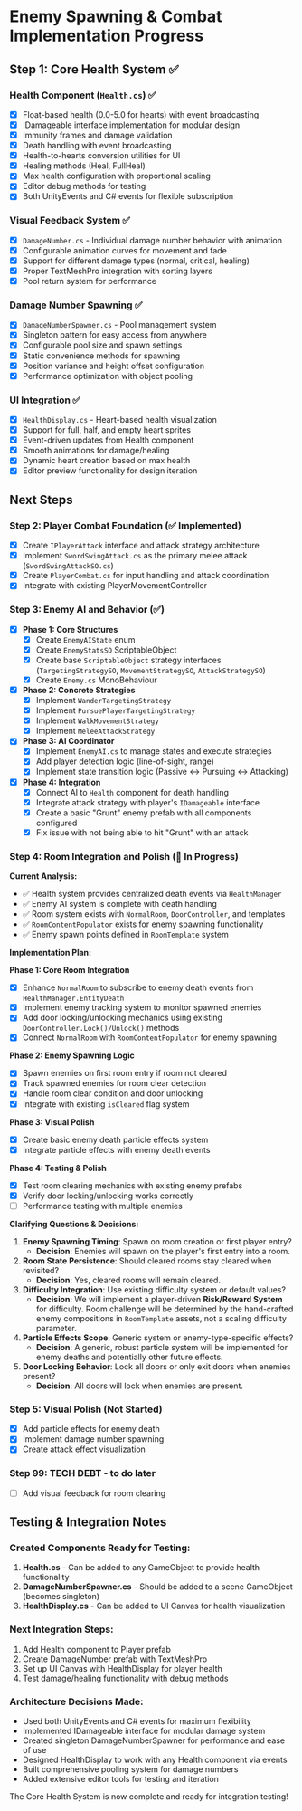 # Enemy Spawning & Combat Implementation Progress

## Step 1: Core Health System ✅

### Health Component (`Health.cs`) ✅
- [x] Float-based health (0.0-5.0 for hearts) with event broadcasting
- [x] IDamageable interface implementation for modular design
- [x] Immunity frames and damage validation
- [x] Death handling with event broadcasting
- [x] Health-to-hearts conversion utilities for UI
- [x] Healing methods (Heal, FullHeal)
- [x] Max health configuration with proportional scaling
- [x] Editor debug methods for testing
- [x] Both UnityEvents and C# events for flexible subscription

### Visual Feedback System ✅
- [x] `DamageNumber.cs` - Individual damage number behavior with animation
- [x] Configurable animation curves for movement and fade
- [x] Support for different damage types (normal, critical, healing)
- [x] Proper TextMeshPro integration with sorting layers
- [x] Pool return system for performance

### Damage Number Spawning ✅
- [x] `DamageNumberSpawner.cs` - Pool management system
- [x] Singleton pattern for easy access from anywhere
- [x] Configurable pool size and spawn settings
- [x] Static convenience methods for spawning
- [x] Position variance and height offset configuration
- [x] Performance optimization with object pooling

### UI Integration ✅
- [x] `HealthDisplay.cs` - Heart-based health visualization
- [x] Support for full, half, and empty heart sprites
- [x] Event-driven updates from Health component
- [x] Smooth animations for damage/healing
- [x] Dynamic heart creation based on max health
- [x] Editor preview functionality for design iteration

## Next Steps

### Step 2: Player Combat Foundation (✅ Implemented)
- [x] Create `IPlayerAttack` interface and attack strategy architecture
- [x] Implement `SwordSwingAttack.cs` as the primary melee attack (`SwordSwingAttackSO.cs`)
- [x] Create `PlayerCombat.cs` for input handling and attack coordination
- [x] Integrate with existing PlayerMovementController

### Step 3: Enemy AI and Behavior (✅)
- [x] **Phase 1: Core Structures**
  - [x] Create `EnemyAIState` enum
  - [x] Create `EnemyStatsSO` ScriptableObject
  - [x] Create base `ScriptableObject` strategy interfaces (`TargetingStrategySO`, `MovementStrategySO`, `AttackStrategySO`)
  - [x] Create `Enemy.cs` MonoBehaviour
- [x] **Phase 2: Concrete Strategies**
  - [x] Implement `WanderTargetingStrategy`
  - [x] Implement `PursuePlayerTargetingStrategy`
  - [x] Implement `WalkMovementStrategy`
  - [x] Implement `MeleeAttackStrategy`
- [x] **Phase 3: AI Coordinator**
  - [x] Implement `EnemyAI.cs` to manage states and execute strategies
  - [x] Add player detection logic (line-of-sight, range)
  - [x] Implement state transition logic (Passive <-> Pursuing <-> Attacking)
- [x] **Phase 4: Integration**
  - [x] Connect AI to `Health` component for death handling
  - [x] Integrate attack strategy with player's `IDamageable` interface
  - [X] Create a basic "Grunt" enemy prefab with all components configured
  - [X] Fix issue with not being able to hit "Grunt" with an attack

### Step 4: Room Integration and Polish (🔄 In Progress)

**Current Analysis:**
- ✅ Health system provides centralized death events via `HealthManager`
- ✅ Enemy AI system is complete with death handling
- ✅ Room system exists with `NormalRoom`, `DoorController`, and templates
- ✅ `RoomContentPopulator` exists for enemy spawning functionality
- ✅ Enemy spawn points defined in `RoomTemplate` system

**Implementation Plan:**

**Phase 1: Core Room Integration**
- [X] Enhance `NormalRoom` to subscribe to enemy death events from `HealthManager.EntityDeath`
- [X] Implement enemy tracking system to monitor spawned enemies
- [X] Add door locking/unlocking mechanics using existing `DoorController.Lock()/Unlock()` methods
- [X] Connect `NormalRoom` with `RoomContentPopulator` for enemy spawning

**Phase 2: Enemy Spawning Logic**
- [X] Spawn enemies on first room entry if room not cleared
- [X] Track spawned enemies for room clear detection
- [X] Handle room clear condition and door unlocking
- [X] Integrate with existing `isCleared` flag system

**Phase 3: Visual Polish**
- [X] Create basic enemy death particle effects system
- [X] Integrate particle effects with enemy death events

**Phase 4: Testing & Polish**
- [X] Test room clearing mechanics with existing enemy prefabs
- [X] Verify door locking/unlocking works correctly
- [ ] Performance testing with multiple enemies

**Clarifying Questions & Decisions:**
1.  **Enemy Spawning Timing**: Spawn on room creation or first player entry?
    - **Decision**: Enemies will spawn on the player's first entry into a room.
2.  **Room State Persistence**: Should cleared rooms stay cleared when revisited?
    - **Decision**: Yes, cleared rooms will remain cleared.
3.  **Difficulty Integration**: Use existing difficulty system or default values?
    - **Decision**: We will implement a player-driven **Risk/Reward System** for difficulty. Room challenge will be determined by the hand-crafted enemy compositions in `RoomTemplate` assets, not a scaling difficulty parameter.
4.  **Particle Effects Scope**: Generic system or enemy-type-specific effects?
    - **Decision**: A generic, robust particle system will be implemented for enemy deaths and potentially other future effects.
5.  **Door Locking Behavior**: Lock all doors or only exit doors when enemies present?
    - **Decision**: All doors will lock when enemies are present.

### Step 5: Visual Polish (Not Started)
- [X] Add particle effects for enemy death
- [X] Implement damage number spawning
- [X] Create attack effect visualization

### Step 99: TECH DEBT - to do later
- [ ] Add visual feedback for room clearing

## Testing & Integration Notes

### Created Components Ready for Testing:
1. **Health.cs** - Can be added to any GameObject to provide health functionality
2. **DamageNumberSpawner.cs** - Should be added to a scene GameObject (becomes singleton)
3. **HealthDisplay.cs** - Can be added to UI Canvas for health visualization

### Next Integration Steps:
1. Add Health component to Player prefab
2. Create DamageNumber prefab with TextMeshPro
3. Set up UI Canvas with HealthDisplay for player health
4. Test damage/healing functionality with debug methods

### Architecture Decisions Made:
- Used both UnityEvents and C# events for maximum flexibility
- Implemented IDamageable interface for modular damage system
- Created singleton DamageNumberSpawner for performance and ease of use
- Designed HealthDisplay to work with any Health component via events
- Built comprehensive pooling system for damage numbers
- Added extensive editor tools for testing and iteration

The Core Health System is now complete and ready for integration testing!
